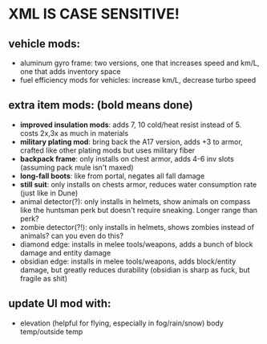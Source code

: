 # XML IS CASE SENSITIVE!

## vehicle mods:
- aluminum gyro frame: two versions, one that increases speed and km/L, one that adds inventory space
- fuel efficiency mods for vehicles: increase km/L, decrease turbo speed

## extra item mods: (bold means done)
- **improved insulation mods**: adds 7, 10 cold/heat resist instead of 5. costs 2x,3x as much in materials
- **military plating mod**: bring back the A17 version, adds +3 to armor, crafted like other plating mods but uses military fiber
- **backpack frame**: only installs on chest armor, adds 4-6 inv slots (assuming pack mule isn't maxed)
- **long-fall boots**: like from portal, negates all fall damage
- **still suit**: only installs on chests armor, reduces water consumption rate (just like in Dune)
- animal detector(?): only installs in helmets, show animals on compass like the huntsman perk but doesn't require sneaking. Longer range than perk?
- zombie detector(?!): only installs in helmets, shows zombies instead of animals? can you even do this?
- diamond edge: installs in melee tools/weapons, adds a bunch of block damage and entity damage
- obsidian edge: installs in melee tools/weapons, adds block/entity damage, but greatly reduces durability (obsidian is sharp as fuck, but fragile as shit)

## update UI mod with:
- elevation (helpful for flying, especially in fog/rain/snow)
body temp/outside temp

